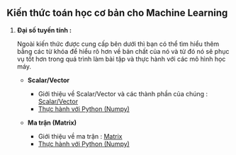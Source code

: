 ## Kiến thức toán học cơ bản cho Machine Learning

1. **Đại số tuyến tính :**

   Ngoài kiến thức được cung cấp bên dưới thì bạn có thể tìm hiểu thêm bằng các từ khóa để hiểu rõ hơn về bản chất của nó và từ đó nó sẽ phục vụ tốt hơn trong      quá trình làm bài tập và thực hành với các mô hình học máy.
   
    * **Scalar/Vector**
         * Giới thiệu về Scalar/Vector và các thành phần của chúng : [Scalar/Vector](https://www.notion.so/Scalar-Vector-0bac76ff9d9e4db38f62e30488ad547d)
         * [Thực hành với Python (Numpy)](https://github.com/Khoa-21501/learn-MachineLearning-akaicheese/blob/main/numpy/array.ipynb)
    
    * **Ma trận (Matrix)**
         * Giới thiệu về ma trận : [Matrix](https://www.notion.so/Matrix-a5f84e1880a54bd2ae0ebf1de744819f)
         * [Thực hành với Python (Numpy)]()
